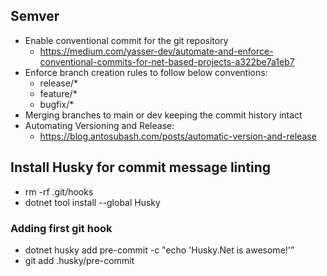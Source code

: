 ﻿## Semver

- Enable conventional commit for the git repository
	- https://medium.com/yasser-dev/automate-and-enforce-conventional-commits-for-net-based-projects-a322be7a1eb7
- Enforce branch creation rules to follow below conventions:
	- release/*
	- feature/*
	- bugfix/*
- Merging branches to main or dev keeping the commit history intact
- Automating Versioning and Release:
	- https://blog.antosubash.com/posts/automatic-version-and-release

## Install Husky for commit message linting
- rm -rf .git/hooks
- dotnet tool install --global Husky

### Adding first git hook
- dotnet husky add pre-commit -c "echo 'Husky.Net is awesome!'"
- git add .husky/pre-commit